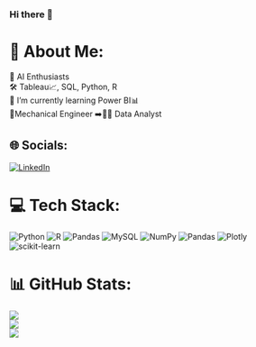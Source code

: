 ### Hi there 👋

# 💫 About Me:
🔭 AI Enthusiasts<br>🛠️ Tableau📈, SQL, Python, R<br>🌱 I’m currently learning Power BI📊<br>🦾Mechanical Engineer ➡️👨‍💻 Data Analyst


## 🌐 Socials:
[![LinkedIn](https://img.shields.io/badge/LinkedIn-%230077B5.svg?logo=linkedin&logoColor=white)](https://www.linkedin.com/in/gokulgs99/) 

# 💻 Tech Stack:
![Python](https://img.shields.io/badge/python-3670A0?style=for-the-badge&logo=python&logoColor=ffdd54) ![R](https://img.shields.io/badge/r-%23276DC3.svg?style=for-the-badge&logo=r&logoColor=white) ![Pandas](https://img.shields.io/badge/pandas-%23150458.svg?style=for-the-badge&logo=pandas&logoColor=white) ![MySQL](https://img.shields.io/badge/mysql-%2300f.svg?style=for-the-badge&logo=mysql&logoColor=white) ![NumPy](https://img.shields.io/badge/numpy-%23013243.svg?style=for-the-badge&logo=numpy&logoColor=white) ![Pandas](https://img.shields.io/badge/pandas-%23150458.svg?style=for-the-badge&logo=pandas&logoColor=white) ![Plotly](https://img.shields.io/badge/Plotly-%233F4F75.svg?style=for-the-badge&logo=plotly&logoColor=white) ![scikit-learn](https://img.shields.io/badge/scikit--learn-%23F7931E.svg?style=for-the-badge&logo=scikit-learn&logoColor=white)
# 📊 GitHub Stats:
![](https://github-readme-stats.vercel.app/api?username=gokul031099&theme=radical&hide_border=false&include_all_commits=false&count_private=false)<br/>
![](https://github-readme-streak-stats.herokuapp.com/?user=gokul031099&theme=radical&hide_border=false)<br/>
![](https://github-readme-stats.vercel.app/api/top-langs/?username=gokul031099&theme=radical&hide_border=false&include_all_commits=false&count_private=false&layout=compact)

